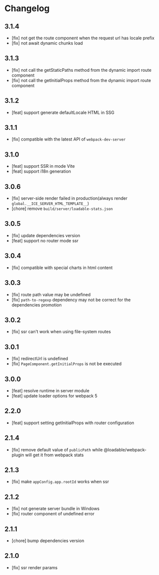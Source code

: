# Changelog

## 3.1.4

- [fix] not get the route component when the request url has locale prefix
- [fix] not await dynamic chunks load

## 3.1.3

- [fix] not call the getStaticPaths method from the dynamic import route component
- [fix] not call the getInitialProps method from the dynamic import route component

## 3.1.2

- [feat] support generate defaultLocale HTML in SSG

## 3.1.1

- [fix] compatible with the latest API of `webpack-dev-server`

## 3.1.0

- [feat] support SSR in mode Vite
- [feat] support i18n generation

## 3.0.6

- [fix] server-side render failed in production(always render `global.__ICE_SERVER_HTML_TEMPLATE__`)
- [chore] remove `build/server/loadable-stats.json`

## 3.0.5

- [fix] update dependencies version
- [feat] support no router mode ssr

## 3.0.4

- [fix] compatible with special charts in html content

## 3.0.3

- [fix] route path value may be undefined
- [fix] `path-to-regexp` dependency may not be correct for the dependencies promotion

## 3.0.2

- [fix] ssr can't work when using file-system routes

## 3.0.1

- [fix] redirectUrl is undefined
- [fix] `PageComponent.getInitialProps` is not be executed

## 3.0.0

- [feat] resolve runtime in server module
- [feat] update loader options for webpack 5

## 2.2.0

- [feat] support setting getInitialProps with router configuration

## 2.1.4

- [fix] remove default value of `publicPath` while @loadable/webpack-plugin will get it from webpack stats

## 2.1.3

- [fix] make `appConfig.app.rootId` works when ssr

## 2.1.2

- [fix] not generate server bundle in Windows
- [fix] router component of undefined error

## 2.1.1

- [chore] bump dependencies version

## 2.1.0

- [fix] ssr render params
